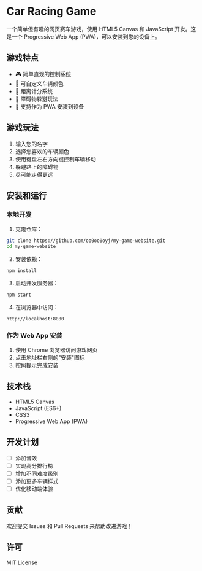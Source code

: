 # Car Racing Game

一个简单但有趣的网页赛车游戏，使用 HTML5 Canvas 和 JavaScript 开发。这是一个 Progressive Web App (PWA)，可以安装到您的设备上。

## 游戏特点

- 🎮 简单直观的控制系统
- 🚗 可自定义车辆颜色
- 🏁 距离计分系统
- 🎯 障碍物躲避玩法
- 📱 支持作为 PWA 安装到设备

## 游戏玩法

1. 输入您的名字
2. 选择您喜欢的车辆颜色
3. 使用键盘左右方向键控制车辆移动
4. 躲避路上的障碍物
5. 尽可能走得更远

## 安装和运行

### 本地开发

1. 克隆仓库：
```bash
git clone https://github.com/oo0oo0oyj/my-game-website.git
cd my-game-website
```

2. 安装依赖：
```bash
npm install
```

3. 启动开发服务器：
```bash
npm start
```

4. 在浏览器中访问：
```
http://localhost:8080
```

### 作为 Web App 安装

1. 使用 Chrome 浏览器访问游戏网页
2. 点击地址栏右侧的"安装"图标
3. 按照提示完成安装

## 技术栈

- HTML5 Canvas
- JavaScript (ES6+)
- CSS3
- Progressive Web App (PWA)

## 开发计划

- [ ] 添加音效
- [ ] 实现高分排行榜
- [ ] 增加不同难度级别
- [ ] 添加更多车辆样式
- [ ] 优化移动端体验

## 贡献

欢迎提交 Issues 和 Pull Requests 来帮助改进游戏！

## 许可

MIT License 